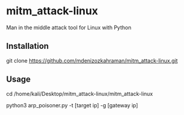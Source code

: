 # mitm_attack-linux
 Man in the middle attack tool for Linux with Python

## Installation
git clone https://github.com/mdenizozkahraman/mitm_attack-linux.git

## Usage
cd /home/kali/Desktop/mitm_attack-linux/mitm_attack-linux

python3 arp_poisoner.py -t [target ip] -g [gateway ip]
